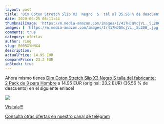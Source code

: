 ```yaml
---
layout: post
title: 'Dim Coton Stretch Slip X3  Negro  S  tal al 35.56 % de descuento'
date: 2020-06-25 06:11:44
thumbnailImage: 'https://m.media-amazon.com/images/I/417HJQVcjVL._SL200_.jpg'
images: [ 'https://m.media-amazon.com/images/I/417HJQVcjVL._SL200_.jpg' ]
comments: true
category: ofertas
author: ring
slug: B005XYNNX4
description:
actualPrice: 14.95 EUR
comparePrice: 23.2 EUR
inStock: true
---
```


Ahora mismo tienes [Dim Coton Stretch Slip X3  Negro  S  talla del fabricante: 2   Pack de 3  para Hombre](https://www.amazon.com/dp/B005XYNNX4/?tag=redken08-20) a 14.95 EUR (original: 23.2 EUR) (35.56 %  de descuento) en el siguiente enlace!

[![](https://m.media-amazon.com/images/I/417HJQVcjVL._SL200_.jpg)](https://www.amazon.com/dp/B005XYNNX4/?tag=redken08-20)

[Visítala!!!](https://www.amazon.com/dp/B005XYNNX4/?tag=redken08-20)

[Consulta otras ofertas en nuestro canal de telegram](https://t.me/s/ofertas25)
